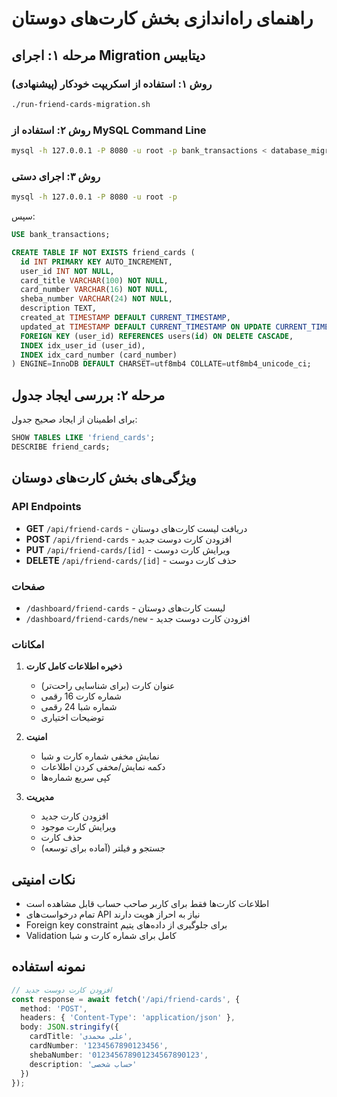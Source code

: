 # راهنمای راه‌اندازی بخش کارت‌های دوستان

## مرحله ۱: اجرای Migration دیتابیس

### روش ۱: استفاده از اسکریپت خودکار (پیشنهادی)

```bash
./run-friend-cards-migration.sh
```

### روش ۲: استفاده از MySQL Command Line

```bash
mysql -h 127.0.0.1 -P 8080 -u root -p bank_transactions < database_migration_friend_cards.sql
```

### روش ۳: اجرای دستی

```bash
mysql -h 127.0.0.1 -P 8080 -u root -p
```

سپس:

```sql
USE bank_transactions;

CREATE TABLE IF NOT EXISTS friend_cards (
  id INT PRIMARY KEY AUTO_INCREMENT,
  user_id INT NOT NULL,
  card_title VARCHAR(100) NOT NULL,
  card_number VARCHAR(16) NOT NULL,
  sheba_number VARCHAR(24) NOT NULL,
  description TEXT,
  created_at TIMESTAMP DEFAULT CURRENT_TIMESTAMP,
  updated_at TIMESTAMP DEFAULT CURRENT_TIMESTAMP ON UPDATE CURRENT_TIMESTAMP,
  FOREIGN KEY (user_id) REFERENCES users(id) ON DELETE CASCADE,
  INDEX idx_user_id (user_id),
  INDEX idx_card_number (card_number)
) ENGINE=InnoDB DEFAULT CHARSET=utf8mb4 COLLATE=utf8mb4_unicode_ci;
```

## مرحله ۲: بررسی ایجاد جدول

برای اطمینان از ایجاد صحیح جدول:

```sql
SHOW TABLES LIKE 'friend_cards';
DESCRIBE friend_cards;
```

## ویژگی‌های بخش کارت‌های دوستان

### API Endpoints

- **GET** `/api/friend-cards` - دریافت لیست کارت‌های دوستان
- **POST** `/api/friend-cards` - افزودن کارت دوست جدید
- **PUT** `/api/friend-cards/[id]` - ویرایش کارت دوست
- **DELETE** `/api/friend-cards/[id]` - حذف کارت دوست

### صفحات

- `/dashboard/friend-cards` - لیست کارت‌های دوستان
- `/dashboard/friend-cards/new` - افزودن کارت دوست جدید

### امکانات

1. **ذخیره اطلاعات کامل کارت**
   - عنوان کارت (برای شناسایی راحت‌تر)
   - شماره کارت 16 رقمی
   - شماره شبا 24 رقمی
   - توضیحات اختیاری

2. **امنیت**
   - نمایش مخفی شماره کارت و شبا
   - دکمه نمایش/مخفی کردن اطلاعات
   - کپی سریع شماره‌ها

3. **مدیریت**
   - افزودن کارت جدید
   - ویرایش کارت موجود
   - حذف کارت
   - جستجو و فیلتر (آماده برای توسعه)

## نکات امنیتی

- اطلاعات کارت‌ها فقط برای کاربر صاحب حساب قابل مشاهده است
- تمام درخواست‌های API نیاز به احراز هویت دارند
- Foreign key constraint برای جلوگیری از داده‌های یتیم
- Validation کامل برای شماره کارت و شبا

## نمونه استفاده

```typescript
// افزودن کارت دوست جدید
const response = await fetch('/api/friend-cards', {
  method: 'POST',
  headers: { 'Content-Type': 'application/json' },
  body: JSON.stringify({
    cardTitle: 'علی محمدی',
    cardNumber: '1234567890123456',
    shebaNumber: '012345678901234567890123',
    description: 'حساب شخصی'
  })
});
```
